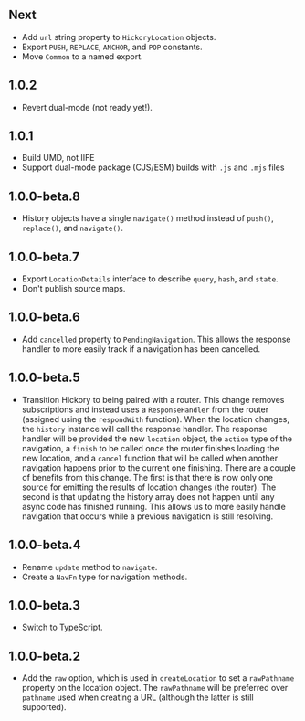 ## Next

* Add `url` string property to `HickoryLocation` objects.
* Export `PUSH`, `REPLACE`, `ANCHOR`, and `POP` constants.
* Move `Common` to a named export.

## 1.0.2

* Revert dual-mode (not ready yet!).

## 1.0.1

* Build UMD, not IIFE
* Support dual-mode package (CJS/ESM) builds with `.js` and `.mjs` files

## 1.0.0-beta.8

* History objects have a single `navigate()` method instead of `push()`, `replace()`, and `navigate()`.

## 1.0.0-beta.7

* Export `LocationDetails` interface to describe `query`, `hash`, and `state`.
* Don't publish source maps.

## 1.0.0-beta.6

* Add `cancelled` property to `PendingNavigation`. This allows the response handler to more easily track if a navigation has been cancelled.

## 1.0.0-beta.5

* Transition Hickory to being paired with a router. This change removes subscriptions and instead uses a `ResponseHandler` from the router (assigned using the `respondWith` function). When the location changes, the `history` instance will call the response handler. The response handler will be provided the new `location` object, the `action` type of the navigation, a `finish` to be called once the router finishes loading the new location, and a `cancel` function that will be called when another navigation happens prior to the current one finishing. There are a couple of benefits from this change. The first is that there is now only one source for emitting the results of location changes (the router). The second is that updating the history array does not happen until any async code has finished running. This allows us to more easily handle navigation that occurs while a previous navigation is still resolving.

## 1.0.0-beta.4

* Rename `update` method to `navigate`.
* Create a `NavFn` type for navigation methods.

## 1.0.0-beta.3

* Switch to TypeScript.

## 1.0.0-beta.2

* Add the `raw` option, which is used in `createLocation` to set a `rawPathname` property on the location object. The `rawPathname` will be preferred over `pathname` used when creating a URL (although the latter is still supported).
